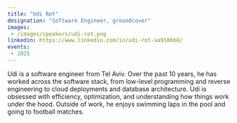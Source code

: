 ```yaml
---
title: "Udi Rot"
designation: "Software Engineer, groundcover"
images:
 - /images/speakers/udi-rot.png
linkedin: https://www.linkedin.com/in/udi-rot-aa9186b8/
events:
 - 2025
---
```


Udi is a software engineer from Tel Aviv. Over the past 10 years, he has worked across the software stack, from low-level programming and reverse engineering to cloud deployments and database architecture. Udi is obsessed with efficiency, optimization, and understanding how things work under the hood. Outside of work, he enjoys swimming laps in the pool and going to football matches.